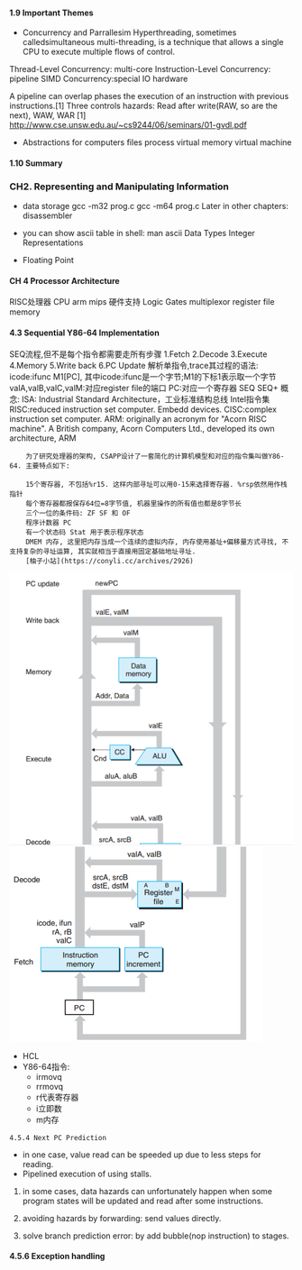 #### 1.9 Important Themes

- Concurrency and Parrallesim
Hyperthreading, sometimes calledsimultaneous multi-threading, is a technique that allows a single CPU to execute multiple flows of control.

Thread-Level Concurrency: multi-core
Instruction-Level Concurrency: pipeline
SIMD Concurrency:special IO hardware

A pipeline can overlap phases the execution of an instruction with previous instructions.[1]
Three controls hazards: Read after write(RAW, so are the next), WAW, WAR
[1] http://www.cse.unsw.edu.au/~cs9244/06/seminars/01-gvdl.pdf

- Abstractions for computers
    files
	process
	virtual memory
	virtual machine
	
#### 1.10 Summary

### CH2. Representing and Manipulating Information
- data storage
gcc -m32 prog.c
gcc -m64 prog.c
Later in other chapters: disassembler
- you can show ascii table in shell: man ascii
Data Types
	Integer Representations

- Floating Point


#### CH 4 Processor Architecture

RISC处理器
CPU
	arm mips
硬件支持
	Logic Gates
	multiplexor
	register file
	memory
#### 4.3 Sequential Y86-64 Implementation
SEQ流程,但不是每个指令都需要走所有步骤
	1.Fetch
	2.Decode
	3.Execute
	4.Memory
	5.Write back
	6.PC Update
	解析单指令,trace其过程的语法:
		icode:ifunc M1[PC],
		其中icode:ifunc是一个字节;M1的下标1表示取一个字节
		valA,valB,valC,valM:对应register file的端口
		PC:对应一个寄存器
	SEQ
	SEQ+
概念:
    ISA: Industrial Standard Architecture，工业标准结构总线
    Intel指令集
    RISC:reduced instruction set computer. Embedd devices.
    CISC:complex instruction set computer.
    ARM: originally an acronym for "Acorn RISC machine". A British company, Acorn Computers Ltd., developed its own architecture, ARM

~~~
    为了研究处理器的架构, CSAPP设计了一套简化的计算机模型和对应的指令集叫做Y86-64. 主要特点如下:

    15个寄存器, 不包括%r15. 这样内部寻址可以用0-15来选择寄存器. %rsp依然用作栈指针
    每个寄存器都报保存64位=8字节值, 机器里操作的所有值也都是8字节长
    三个一位的条件码: ZF SF 和 OF
    程序计数器 PC
    有一个状态码 Stat 用于表示程序状态
    DMEM 内存, 这里把内存当成一个连续的虚拟内存, 内存使用基址+偏移量方式寻找, 不支持复杂的寻址运算, 其实就相当于直接用固定基础地址寻址.
    [柚子小站](https://conyli.cc/archives/2926)
~~~

![CPU flow](fig1.png)
![CPU flow](fig2.png)

- HCL
- Y86-64指令:
  - irmovq
  - rrmovq
  - r代表寄存器
  - i立即数
  - m内存

~~~
4.5.4 Next PC Prediction
~~~
- in one case, value read can be speeded up due to less steps for reading.
- Pipelined execution of using stalls.

1. in some cases, data hazards can unfortunately happen when some program states will be updated and read after some instructions.

2. avoiding hazards by forwarding: send values directly.

3. solve branch prediction error: by add bubble(nop instruction) to stages.

#### 4.5.6 Exception handling


